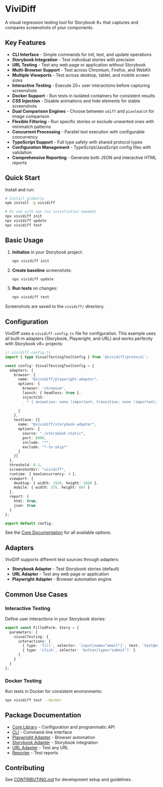 # ViviDiff

A visual regression testing tool for Storybook 8+ that captures and compares screenshots of your components.

## Key Features

- **CLI Interface** - Simple commands for init, test, and update operations
- **Storybook Integration** - Test individual stories with precision
- **URL Testing** - Test any web page or application without Storybook
- **Multi-Browser Support** - Test across Chromium, Firefox, and WebKit
- **Multiple Viewports** - Test across desktop, tablet, and mobile screen sizes
- **Interactive Testing** - Execute 20+ user interactions before capturing screenshots
- **Docker Support** - Run tests in isolated containers for consistent results
- **CSS Injection** - Disable animations and hide elements for stable screenshots
- **Dual Comparison Engines** - Choose between `odiff` and `pixelmatch` for image comparison
- **Flexible Filtering** - Run specific stories or exclude unwanted ones with minimatch patterns
- **Concurrent Processing** - Parallel test execution with configurable concurrency
- **TypeScript Support** - Full type safety with shared protocol types
- **Configuration Management** - TypeScript/JavaScript config files with validation
- **Comprehensive Reporting** - Generate both JSON and interactive HTML reports

## Quick Start

Install and run:

```bash
# Install globally
npm install -g vividiff

# Or use with npx (no installation needed)
npx vividiff init
npx vividiff update
npx vividiff test
```

## Basic Usage

1. **Initialize** in your Storybook project:
   ```bash
   npx vividiff init
   ```

2. **Create baseline** screenshots:
   ```bash
   npx vividiff update
   ```

3. **Run tests** on changes:
   ```bash
   npx vividiff test
   ```

Screenshots are saved to the `vividiff/` directory.

## Configuration

ViviDiff uses a `vividiff.config.ts` file for configuration. This example uses all built-in adapters (Storybook, Playwright, and URL) and works perfectly with Storybook v8+ projects:

```typescript
// vividiff.config.ts
import { type VisualTestingToolConfig } from '@vividiff/protocol';

const config: VisualTestingToolConfig = {
  adapters: {
    browser: {
      name: "@vividiff/playwright-adapter",
      options: { 
        browser: 'chromium',
        launch: { headless: true },
        injectCSS: `
          * { animation: none !important; transition: none !important; }
        `
      }
    },
    testCase: [{
      name: "@vividiff/storybook-adapter",
      options: {
        source: "./storybook-static",
        port: 6006,
        include: "*",
        exclude: "*-to-skip*"
      }
    }]
  },
  threshold: 0.1,
  screenshotDir: "vividiff",
  runtime: { maxConcurrency: 4 },
  viewport: {
    desktop: { width: 1920, height: 1080 },
    mobile: { width: 375, height: 667 }
  },
  report: {
    html: true,
    json: true
  }
};

export default config;
```

See the [Core Documentation](./packages/core/README.md) for all available options.

## Adapters

ViviDiff supports different test sources through adapters:

- **Storybook Adapter** - Test Storybook stories (default)
- **URL Adapter** - Test any web page or application
- **Playwright Adapter** - Browser automation engine

## Common Use Cases

### Interactive Testing

Define user interactions in your Storybook stories:

```typescript
export const FilledForm: Story = {
  parameters: {
    visualTesting: {
      interactions: [
        { type: 'fill', selector: 'input[name="email"]', text: 'test@example.com' },
        { type: 'click', selector: 'button[type="submit"]' }
      ]
    }
  }
};
```

### Docker Testing

Run tests in Docker for consistent environments:

```bash
npx vividiff test --docker
```

## Package Documentation

- [Core Library](./packages/core/README.md) - Configuration and programmatic API
- [CLI](./packages/cli/README.md) - Command-line interface
- [Playwright Adapter](./packages/playwright-adapter/README.md) - Browser automation
- [Storybook Adapter](./packages/storybook-adapter/README.md) - Storybook integration
- [URL Adapter](./packages/url-adapter/README.md) - Test any URL
- [Reporter](./packages/reporter/README.md) - Test reports

## Contributing

See [CONTRIBUTING.md](./CONTRIBUTING.md) for development setup and guidelines.
